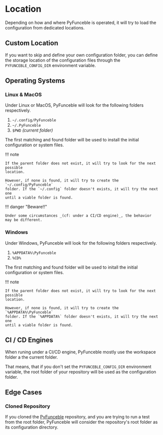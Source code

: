 # Location

Depending on how and where PyFunceble is operated, it will try to load the
configuration from dedicated locations.

## Custom Location

If you want to skip and define your own configuration folder, you can define
the storage location of the configuration files through
the `PYFUNCEBLE_CONFIG_DIR` environment variable.


## Operating Systems

### Linux & MacOS

Under Linux or MacOS, PyFunceble will look for the following folders respectively.

1. `~/.config/PyFunceble`
2. `~/.PyFunceble`
3. `$PWD` _(current folder)_

The first matching and found folder will be used to install the initial configuration
or system files.

!!! note

    If the parent folder does not exist, it will try to look for the next possible
    location.

    However, if none is found, it will try to create the `~/.config/PyFunceble`
    folder. If the `~/.config` folder doesn't exists, it will try the next one
    until a viable folder is found.

!!! danger "Beware!!"

    Under some circumstances _(cf: under a CI/CD engine)_, the behavior may be different.

### Windows

Under Windows, PyFunceble will look for the following folders respectively.

1. `%APPDATA%\PyFunceble`
2. `%CD%`

The first matching and found folder will be used to initall the initial configuration
or system files.

!!! note

    If the parent folder does not exist, it will try to look for the next possible
    location.

    However, if none is found, it will try to create the `%APPDATA%\PyFunceble`
    folder. If the `%APPDATA%` folder doesn't exists, it will try the next one
    until a viable folder is found.

## CI / CD Engines

When runing under a CI/CD engine, PyFunceble mostly use the workspace folder a the current folder.

That means, that if you don't set the `PYFUNCEBLE_CONFIG_DIR` environment variable, the root folder of your repository will be used as the configuration folder.


## Edge Cases


### Cloned Repository

If you cloned the [PyFunceble](https://github.com/funilrys/PyFunceble) repository,
and you are trying to run a test from the root folder, PyFunceble will consider
the repository's root folder as its configuration directory.
